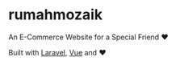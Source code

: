 # rumahmozaik
An E-Commerce Website for a Special Friend :heart:

Built with [Laravel](https://laravel.com), [Vue](https://vuejs.org) and :heart:
